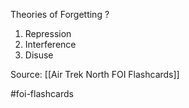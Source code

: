 Theories of Forgetting
?
1. Repression
2. Interference
3. Disuse
<!--SR:!2022-09-28,1,230-->

Source: [[Air Trek North FOI Flashcards]]

#foi-flashcards 